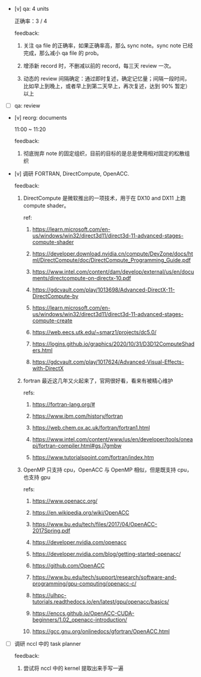 * [v] qa: 4 units

    正确率：3 / 4

    feedback:

    1. 关注 qa file 的正确率，如果正确率高，那么 sync note。sync note 已经完成，那么减小 qa file 的 prob。

    2. 增添新 record 时，不删减以前的 record，每三天 review 一次。

    3. 动态的 review 间隔确定：通过即时复述，确定记忆量；间隔一段时间，比如早上到晚上，或者早上到第二天早上，再次复述，达到 90% 暂定）以上

* [ ] qa: review

* [v] reorg: documents

    11:00 ~ 11:20

    feedback:

    1. 彻底抛弃 note 的固定组织，目前的目标的是总是使用相对固定的松散组织

* [v] 调研 FORTRAN, DirectCompute, OpenACC.

    feedback:

    1. DirectCompute 是微软推出的一项技术，用于在 DX10 and DX11 上跑 compute shader。

        ref:
        
        1. <https://learn.microsoft.com/en-us/windows/win32/direct3d11/direct3d-11-advanced-stages-compute-shader>

        1. <https://developer.download.nvidia.cn/compute/DevZone/docs/html/DirectCompute/doc/DirectCompute_Programming_Guide.pdf>

        1. <https://www.intel.com/content/dam/develop/external/us/en/documents/directcompute-on-directx-10.pdf>

        1. <https://gdcvault.com/play/1013698/Advanced-DirectX-11-DirectCompute-by>

        1. <https://learn.microsoft.com/en-us/windows/win32/direct3d11/direct3d-11-advanced-stages-compute-create>

        1. <https://web.eecs.utk.edu/~smarz1/projects/dc5.0/>

        1. <https://logins.github.io/graphics/2020/10/31/D3D12ComputeShaders.html>

        1. <https://gdcvault.com/play/1017624/Advanced-Visual-Effects-with-DirectX>

    2. fortran 最近这几年又火起来了，官网很好看，看来有被精心维护

        refs:

        1. <https://fortran-lang.org/#>

        1. <https://www.ibm.com/history/fortran>

        1. <https://web.chem.ox.ac.uk/fortran/fortran1.html>

        1. <https://www.intel.com/content/www/us/en/developer/tools/oneapi/fortran-compiler.html#gs.j7gmbw>

        1. <https://www.tutorialspoint.com/fortran/index.htm>

    3. OpenMP 只支持 cpu，OpenACC 与 OpenMP 相似，但是既支持 cpu，也支持 gpu

        refs:

        1. <https://www.openacc.org/>

        2. <https://en.wikipedia.org/wiki/OpenACC>

        3. <https://www.bu.edu/tech/files/2017/04/OpenACC-2017Spring.pdf>

        4. <https://developer.nvidia.com/openacc>

        5. <https://developer.nvidia.com/blog/getting-started-openacc/>

        6. <https://github.com/OpenACC>

        7. <https://www.bu.edu/tech/support/research/software-and-programming/gpu-computing/openacc-c/>

        8. <https://ulhpc-tutorials.readthedocs.io/en/latest/gpu/openacc/basics/>

        9. <https://enccs.github.io/OpenACC-CUDA-beginners/1.02_openacc-introduction/>

        10. <https://gcc.gnu.org/onlinedocs/gfortran/OpenACC.html>

* [ ] 调研 nccl 中的 task planner

    feedback:

    1. 尝试将 nccl 中的 kernel 提取出来手写一遍